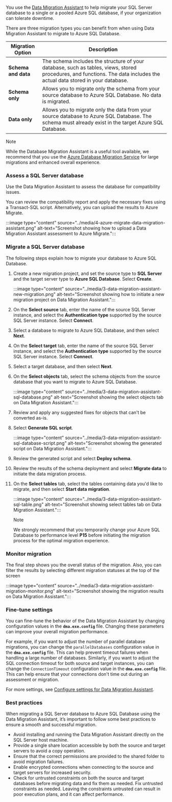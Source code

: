 You use the [Data Migration Assistant](/sql/dma/dma-overview) to help migrate your SQL Server database to a single or a pooled Azure SQL database, if your organization can tolerate downtime.

There are three migration types you can benefit from when using Data Migration Assistant to migrate to Azure SQL Database.

| Migration Option | Description |
| --- | --- |
| **Schema and data** | The schema includes the structure of your database, such as tables, views, stored procedures, and functions. The data includes the actual data stored in your database. |
| **Schema only** | Allows you to migrate only the schema from your source database to Azure SQL Database. No data is migrated. |
| **Data only** | Allows you to migrate only the data from your source database to Azure SQL Database. The schema must already exist in the target Azure SQL Database. |

> [!NOTE]
> While the Database Migration Assistant is a useful tool available, we recommend that you use the [Azure Database Migration Service](/azure/dms/dms-overview) for large migrations and enhanced overall experience.


### Assess a SQL Server database

Use the Data Migration Assistant to assess the database for compatibility issues.

You can review the compatibility report and apply the necessary fixes using a Transact-SQL script. Alternatively, you can upload the results to Azure Migrate.

:::image type="content" source="../media/4-azure-migrate-data-migration-assistant.png" alt-text="Screenshot showing how to upload a Data Migration Assistant assessment to Azure Migrate.":::

### Migrate a SQL Server database

The following steps explain how to migrate your database to Azure SQL Database.

1. Create a new migration project, and set the source type to **SQL Server** and the target server type to **Azure SQL Database**. Select **Create**.

    :::image type="content" source="../media/3-data-migration-assistant-new-migration.png" alt-text="Screenshot showing how to initiate a new migration project on Data Migration Assistant.":::

1. On the **Select source** tab, enter the name of the source SQL Server instance, and select the **Authentication type** supported by the source SQL Server instance. Select **Connect**.
1. Select a database to migrate to Azure SQL Database, and then select **Next**.
1. On the **Select target** tab, enter the name of the source SQL Server instance, and select the **Authentication type** supported by the source SQL Server instance. Select **Connect**.
1. Select a target database, and then select **Next**.
1. On the **Select objects** tab, select the schema objects from the source database that you want to migrate to Azure SQL Database.

    :::image type="content" source="../media/3-data-migration-assistant-sql-database.png" alt-text="Screenshot showing the select objects tab on Data Migration Assistant.":::
1. Review and apply any suggested fixes for objects that can't be converted as-is.
1. Select **Generate SQL script**. 

    :::image type="content" source="../media/3-data-migration-assistant-sql-database-script.png" alt-text="Screenshot showing the generated script on Data Migration Assistant.":::

1. Review the generated script and select **Deploy schema**.
1. Review the results of the schema deployment and select **Migrate data** to initiate the data migration process.
1. On the **Select tables** tab, select the tables containing data you'd like to migrate, and then select **Start data migration**.

    :::image type="content" source="../media/3-data-migration-assistant-sql-table.png" alt-text="Screenshot showing select tables tab on Data Migration Assistant.":::

    > [!NOTE]
    > We strongly recommend that you temporarily change your Azure SQL Database to performance level **P15** before initiating the migration process for the optimal migration experience.

### Monitor migration

The final step shows you the overall status of the migration. Also, you can filter the results by selecting different migration statuses at the top of the screen

:::image type="content" source="../media/3-data-migration-assistant-migration-monitor.png" alt-text="Screenshot showing the migration results on Data Migration Assistant.":::

### Fine-tune settings

You can fine-tune the behavior of the Data Migration Assistant by changing configuration values in the **`dma.exe.config`** file. Changing these parameters can improve your overall migration performance. 

For example, if you want to adjust the number of parallel database migrations, you can change the `parallelDatabases` configuration value in the **`dma.exe.config`** file. This can help prevent timeout failures when handling a large number of databases. Similarly, if you want to adjust the SQL connection timeout for both source and target instances, you can change the `ConnectionTimeout` configuration value in the **`dma.exe.config`** file. This can help ensure that your connections don't time out during an assessment or migration.

For more settings, see [Configure settings for Data Migration Assistant](/sql/dma/dma-configurationsettings).

### Best practices

When migrating a SQL Server database to Azure SQL Database using the Data Migration Assistant, it’s important to follow some best practices to ensure a smooth and successful migration.

- Avoid installing and running the Data Migration Assistant directly on the SQL Server host machine.
- Provide a single share location accessible by both the source and target servers to avoid a copy operation.
- Ensure that the correct permissions are provided to the shared folder to avoid migration failures.
- Enable encrypted connections when connecting to the source and target servers for increased security.
- Check for untrusted constraints on both the source and target databases before migrating data and fix them as needed. Fix untrusted constraints as needed. Leaving the constraints untrusted can result in poor execution plans, and it can affect performance.
